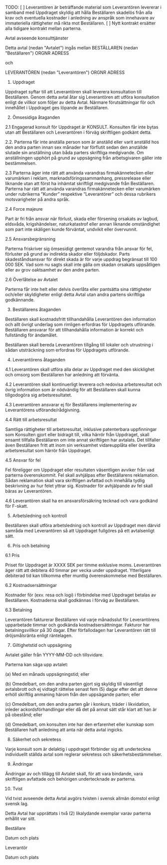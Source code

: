 TODO:
[ ] Leverantören är beträffande material som Leverantören levererar i samband med Uppdraget skyldig att hålla Beställaren skadelös från alla krav och eventuella kostnader i anledning av anspråk som innehavare av immateriella rättigheter må rikta mot Beställaren.
[ ] Nytt kontrakt ersätter alla tidigare kontrakt mellan parterna.


Avtal avseende konsulttjänster

Detta avtal (nedan "Avtalet") ingås mellan
BESTÄLLAREN (nedan "Beställaren") ORGNR
ADRESS

och

LEVERANTÖREN (nedan "Leverantören") ORGNR
ADRESS

1. Uppdraget
 
Uppdraget syftar till att Leverantören skall leverera konsultation till Beställaren.
Genom detta avtal åtar sig Leverantören att utföra konsultation enligt de villkor som följer av detta Avtal.
Närmare förutsättningar för och innehållet i Uppdraget ges löpande av Beställaren.

2. Ömsesidiga åtaganden

2.1 Engagerad konsult för Uppdraget är KONSULT.
Konsulten får inte bytas utan att Beställaren och Leverantören i förväg skriftligen godkänt detta.

2.2. Parterna får inte anställa person som är anställd eller varit anställd hos den andra parten innan sex månader har förflutit sedan den anställde slutade sin anställning utan båda parters skriftliga medgivande. Om anställningen upphört på grund av uppsägning från arbetsgivaren gäller inte bestämmelsen.

2.3 Parterna äger inte rätt att använda varandras firmakännetecken eller varumärken i reklam, marknadsföringssammanhang, pressrelease eller liknande utan att först ha inhämtat skriftligt medgivande från Beställaren.
Parterna har rätt att använda varandras firmakännetecken eller varumärken under rubrikerna ”Kunder” respektive ”Leverantörer” och dessa rubrikers motsvarigheter på andra språk.

2.4 Force majeure

Part är fri från ansvar när förlust, skada eller försening orsakats av lagbud, eldsvåda, krigshändelser, naturkatastrof eller annan liknande omständighet som part inte skäligen kunde förväntat, undvikit eller övervunnit.

2.5  Ansvarsbegränsning

Parterna friskriver sig ömsesidigt gentemot varandra från ansvar för fel, förluster på grund av indirekta skador eller följdskador. Parts skadeståndsansvar för direkt skada är för varje uppdrag begränsat till 100 000 SEK. Vad som nu sagts skall inte gälla om skadan orsakats uppsåtligen eller av grov oaktsamhet av den andre parten.


2.6 Överlåtelse av Avtalet

Parterna får inte helt eller delvis överlåta eller pantsätta sina rättigheter och/eller skyldigheter enligt detta Avtal utan andra partens skriftliga godkännande.

3. Beställarens åtaganden

Beställaren skall kostnadsfritt tillhandahålla Leverantören den information och allt övrigt underlag som rimligen erfordras för Uppdragets utförande. Beställaren ansvarar för att tillhandahålla information är korrekt och fullständig för ändamålet.

Beställaren skall bereda Leverantören tillgång till lokaler och utrustning i sådan utsträckning som erfordras för Uppdragets utförande.

4. Leverantörens åtaganden

4.1 Leverantören skall utföra alla delar av Uppdraget med den skicklighet och omsorg som Beställaren har anledning att förvänta. 

4.2 Leverantören skall kontinuerligt leverera och redovisa arbetsresultat och övrig information som är nödvändig för att Beställaren skall kunna tillgodogöra sig arbetsresultatet.

4.3 Leverantören ansvarar ej för Beställarens implementering av Leverantörens utförande/rådgivning.

4.4 Rätt till arbetsresultat

Samtliga rättigheter till arbetsresultat, inklusive patenterbara uppfinningar som Konsulten gjort eller bidragit till, vilka härrör från Uppdraget, skall ensamt tillfalla Beställaren om inte annat skriftligen har avtalats. Det tillfaller även Beställaren fritt att inom sin verksamhet vidareupplåta eller överlåta arbetsresultat som härrör från Uppdraget. 

4.5 Ansvar för fel

Fel föreligger om Uppdraget eller resultaten väsentligen avviker från vad parterna överenskommit. Fel skall avhjälpas efter Beställarens reklamation. Sådan reklamation skall vara skriftligen avfattad och innehålla tydlig beskrivning av hur felet yttrar sig. Kostnader för avhjälpande av fel skall bäras av Leverantören.

4.6 Leverantören skall ha en ansvarsförsäkring tecknad och vara godkänd för F-skatt.

5. Arbetsledning och kontroll

Beställaren skall utföra arbetsledning och kontroll av Uppdraget men därvid samråda med Leverantören så att Uppdraget fullgöres på ett avtalsenligt sätt.

6. Pris och betalning

6.1 Pris

Priset för Uppdraget är XXXX SEK per timme exklusive moms. Leverantören äger rätt att debitera 40 timmar per vecka under uppdraget. Ytterligare debiterad tid kan tillkomma efter muntlig överenskommelse med Beställaren.

6.2 Kostnadsersättningar

Kostnader för (exv. resa och logi) i förbindelse med Uppdraget betalas av Beställaren. Kostnaderna skall godkännas i förväg av Beställaren.

6.3 Betalning

Leverantören fakturerar Beställaren vid varje månadsslut för Leverantörens upparbetade timmar och godkända kostnadsersättningar. Fakturor har betalningsvillkor på 30 dagar. Efter förfallodagen har Leverantören rätt till dröjsmålsränta enligt räntelagen.

7. Giltighetstid och uppsägning

Avtalet gäller från YYYY-MM-DD och tillsvidare. 

Parterna kan säga upp avtalet:

(a) Med en månads uppsägningstid; eller

(b) Omedelbart, om den andra parten gjort sig skyldig till väsentligt avtalsbrott och ej vidtagit rättelse senast fem (5) dagar efter det att denne erhöll skriftlig anmaning härom från den uppsägande parten; eller

(c) Omedelbart, om den andra parten går i konkurs, träder i likvidation, inleder ackordsförhandlingar eller då det på annat sätt står klart att han är på obestånd; eller

(d) Omedelbart, om konsulten inte har den erfarenhet eller kunskap som Beställaren haft anledning att anta när detta avtal ingicks.

8. Säkerhet och sekretess

Varje konsult som är delaktig i uppdraget förbinder sig att underteckna individuellt ställda avtal som reglerar sekretess och säkerhetsbestämmelser.

9. Ändringar

Ändringar av och tillägg till Avtalet skall, för att vara bindande, vara skriftligen avfattade och behörigen undertecknade av parterna.

10. Tvist

Vid tvist avseende detta Avtal avgörs tvisten i svensk allmän domstol enligt svensk lag.



Detta Avtal har upprättats i två (2) likalydande exemplar varav parterna erhållit var sitt.



Beställare

Datum och plats


Leverantör

Datum och plats
